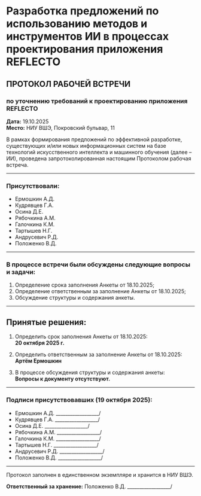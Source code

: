 # Разработка предложений по использованию методов и инструментов ИИ в процессах проектирования приложения REFLECTO

## ПРОТОКОЛ РАБОЧЕЙ ВСТРЕЧИ  
### по уточнению требований к проектированию приложения REFLECTO

**Дата:** 19.10.2025  
**Место:** НИУ ВШЭ, Покровский бульвар, 11  

В рамках формирования предложений по эффективной разработке, существующих и/или новых информационных систем на базе технологий искусственного интеллекта и машинного обучения (далее – ИИ), проведена запротоколированная настоящим Протоколом рабочая встреча.  

---

### Присутствовали:
- Ермошкин А.Д.  
- Кудрявцев Г.А.  
- Осина Д.Е.  
- Рябочкина А.М.  
- Галочкина К.М.  
- Тартышев Н.Г.  
- Андрусевич Р.Д.  
- Положенко В.Д.  

---

### В процессе встречи были обсуждены следующие вопросы и задачи:
1. Определение срока заполнения Анкеты от 18.10.2025;  
2. Определение ответственным за заполнение Анкеты от 18.10.2025;  
3. Обсуждение структуры и содержания анкеты.  

---

## Принятые решения:
1. Определить срок заполнения Анкеты от 18.10.2025:  
   **20 октября 2025 г.**  

2. Определить ответственным за заполнение Анкеты от 18.10.2025:  
   **Артём Ермошкин**  

3. В процессе обсуждения структуры и содержания анкеты:  
   **Вопросы к документу отсутствуют.**

---

### Подписи присутствовавших (19 октября 2025):
- Ермошкин А.Д. __________________/  
- Кудрявцев Г.А. __________________/  
- Осина Д.Е. __________________/  
- Рябочкина А.М. __________________/  
- Галочкина К.М. __________________/  
- Тартышев Н.Г. __________________/  
- Андрусевич Р.Д. __________________/  
- Положенко В.Д. __________________/  

---

Протокол заполнен в единственном экземпляре и хранится в НИУ ВШЭ.  

**Ответственный за хранение:** Положенко В.Д. __________________/